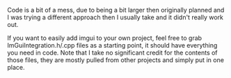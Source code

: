 Code is a bit of a mess, due to being a bit larger then originally planned and I was trying a different approach then I usually take and it didn't really work out.

If you want to easily add imgui to your own project, feel free to grab ImGuiIntegration.h/.cpp files as a starting point, it should have everything you need in code. Note that I take no significant credit for the contents of those files, they are mostly pulled from other projects and simply put in one place.
